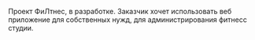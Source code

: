 Проект ФиЛтнес, в разработке. Заказчик хочет использовать веб приложение для собственных нужд, для администрирования фитнесс студии.
